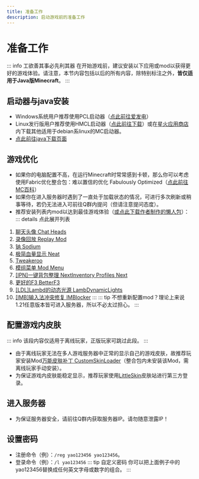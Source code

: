 ```yaml
---
title: 准备工作
description: 启动游戏前的准备工作
---
```

# 准备工作

::: info 工欲善其事必先利其器
在开始游戏前，建议安装以下应用或mod以获得更好的游戏体验。请注意，本节内容包括以后的所有内容，除特别标注之外，__皆仅适用于Java版Minecraft__。
:::

## 启动器与java安装

- Windows系统用户推荐使用PCL启动器（[点此前往爱发电](https://afdian.com/p/0164034c016c11ebafcb52540025c377)）
- Linux发行版用户推荐使用HMCL启动器（[点此前往下载](https://hmcl.huangyuhui.net/)）或在[星火应用商店](https://www.spark-app.store/)内下载其他适用于debian系linux的MC启动器。
- [点此前往java下载页面](https://www.oracle.com/cn/java/technologies/downloads/)

## 游戏优化

- 如果你的电脑配置不高，在运行Minecraft时常常感到卡顿，那么你可以考虑使用Fabric优化整合包：难以置信的优化 Fabulously Optimized（[点此前往MC百科](https://www.mcmod.cn/modpack/248.html)）
- 如果你在进入服务器时遇到了一直处于加载状态的情况，可进行多次刷新或稍事等待，若仍无法进入可前往Q群内提问（但请注意提问态度）。
- 推荐安装列表内mod以达到最佳游戏体验（[或点此下载作者制作的懒人包](https://wwmk.lanzoub.com/irI2R3260d4j)<Badge type="tip" text="^Fabric 1.21.1" />）：
::: details 点此展开列表
1. [聊天头像 Chat Heads](https://www.mcmod.cn/class/4523.html)
1. [录像回放 Replay Mod](https://www.mcmod.cn/class/1203.html)
1. [钠 Sodium](https://www.mcmod.cn/class/2785.html)
1. [极简血量显示 Neat](https://www.mcmod.cn/class/619.html)
1. [Tweakeroo](https://www.mcmod.cn/class/2230.html)
1. [模组菜单 Mod Menu](https://www.mcmod.cn/class/1675.html)
1. [[IPN]一键背包整理 NextInventory Profiles Next](https://www.mcmod.cn/class/4104.html)
1. [更好的F3 BetterF3](https://www.mcmod.cn/class/3525.html)
1. [[LDL]Lambd的动态光源 LambDynamicLights](https://www.mcmod.cn/class/2954.html)
1. [[IMB]输入法冲突修复 IMBlocker](https://www.mcmod.cn/class/3358.html)
:::
::: tip
不想重新配置mod？理论上来说1.21任意版本皆可进入服务器，所以不必太过担心。
:::

## 配置游戏内皮肤
::: info
该段内容仅适用于离线玩家，正版玩家可跳过此段。
:::
- 由于离线玩家无法在多人游戏服务器中正常的显示自己的游戏皮肤，故推荐玩家安装Mod[万能皮肤补丁 CustomSkinLoader](https://www.mcmod.cn/class/883.html)（整合包内未安装该Mod，需离线玩家手动安装）。
- 为保证游戏内皮肤能稳定显示，推荐玩家使用[LittleSkin](https://littleskin.cn)皮肤站进行第三方登录。

## 进入服务器
- 为保证服务器安全，请前往Q群内获取服务器IP。请勿随意泄露IP！

## 设置密码
- 注册命令（例）：<code>/reg yao123456 yao123456</code>。<br>
- 登录命令（例）：<code>/l yao123456</code>
::: tip 自定义密码
你可以把上面例子中的yao123456替换成任何英文字母或数字的组合。
:::
